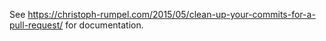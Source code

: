 See https://christoph-rumpel.com/2015/05/clean-up-your-commits-for-a-pull-request/ for documentation.